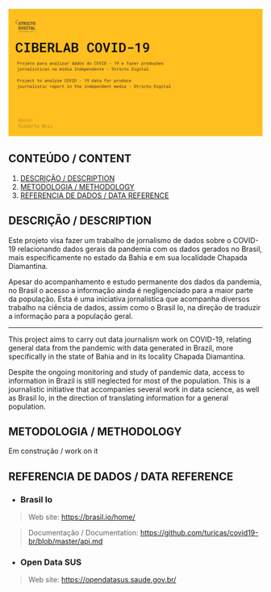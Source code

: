 ![](Images/banner_covid_ciberlab.jpg)

## CONTEÚDO / CONTENT

1. [DESCRIÇÃO / DESCRIPTION](#descrição-/-description)
2. [METODOLOGIA / METHODOLOGY](#metodologia-/-methodology)
3. [REFERENCIA DE DADOS / DATA REFERENCE](#referencia-de-dados-/-data-reference)

## DESCRIÇÃO / DESCRIPTION

Este projeto visa fazer um trabalho de jornalismo de dados sobre o COVID-19 relacionando dados gerais da pandemia com os dados gerados no Brasil, mais especificamente no estado da Bahia e em sua localidade Chapada Diamantina. 

Apesar do acompanhamento e estudo permanente dos dados da pandemia, no Brasil o acesso a informação ainda é negligenciado para a maior parte da população. Esta é uma iniciativa jornalistica que acompanha diversos trabalho na ciência de dados, assim como o Brasil Io, na direção de traduzir a informação para a população geral.

---

This project aims to carry out data journalism work on COVID-19, relating general data from the pandemic with data generated in Brazil, more specifically in the state of Bahia and in its locality Chapada Diamantina.

Despite the ongoing monitoring and study of pandemic data, access to information in Brazil is still neglected for most of the population. This is a journalistic initiative that accompanies several work in data science, as well as Brasil Io, in the direction of translating information for a general population.

## METODOLOGIA / METHODOLOGY

Em construção / work on it


## REFERENCIA DE DADOS / DATA REFERENCE

* ### Brasil Io

>Web site: <https://brasil.io/home/>

>Documentação / Documentation: <https://github.com/turicas/covid19-br/blob/master/api.md>


* ### Open Data SUS

>Web site: <https://opendatasus.saude.gov.br/>

